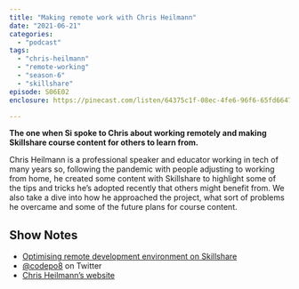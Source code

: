 ```yaml
---
title: "Making remote work with Chris Heilmann"
date: "2021-06-21"
categories: 
  - "podcast"
tags: 
  - "chris-heilmann"
  - "remote-working"
  - "season-6"
  - "skillshare"
episode: S06E02
enclosure: https://pinecast.com/listen/64375c1f-08ec-4fe6-96f6-65fd6647b1ca.mp3

---
```


**The one when Si spoke to Chris about working remotely and making Skillshare course content for others to learn from.**

Chris Heilmann is a professional speaker and educator working in tech of many years so, following the pandemic with people adjusting to working from home, he created some content with Skillshare to highlight some of the tips and tricks he’s adopted recently that others might benefit from. We also take a dive into how he approached the project, what sort of problems he overcame and some of the future plans for course content.

## Show Notes

- [Optimising remote development environment on Skillshare](http://skl.sh/3uKu5G1)
- [@codepo8](https://twitter.com/codepo8) on Twitter
- [Chris Heilmann’s website](https://christianheilmann.com)

